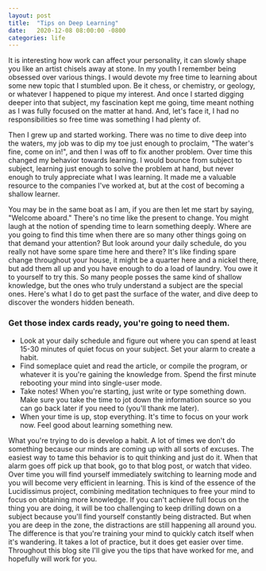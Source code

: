 ```yaml
---
layout: post
title:  "Tips on Deep Learning"
date:   2020-12-08 08:00:00 -0800
categories: life
---
```

It is interesting how work can affect your personality, it can slowly shape you like an artist chisels away at stone. In my youth I remember being obsessed over various things. I would devote my free time to learning about some new topic that I stumbled upon. Be it chess, or chemistry, or geology, or whatever I happened to pique my interest. And once I started digging deeper into that subject, my fascination kept me going, time meant nothing as I was fully focused on the matter at hand. And, let's face it, I had no responsibilities so free time was something I had plenty of.

Then I grew up and started working. There was no time to dive deep into the waters, my job was to dip my toe just enough to proclaim, "The water's fine, come on in!", and then I was off to fix another problem. Over time this changed my behavior towards learning. I would bounce from subject to subject, learning just enough to solve the problem at hand, but never enough to truly appreciate what I was learning. It made me a valuable resource to the companies I've worked at, but at the cost of becoming a shallow learner.

You may be in the same boat as I am, if you are then let me start by saying, "Welcome aboard." There's no time like the present to change. You might laugh at the notion of spending time to learn something deeply. Where are you going to find this time when there are so many other things going on that demand your attention? But look around your daily schedule, do you really not have some spare time here and there? It's like finding spare change throughout your house, it might be a quarter here and a nickel there, but add them all up and you have enough to do a load of laundry. You owe it to yourself to try this. So many people posses the same kind of shallow knowledge, but the ones who truly understand a subject are the special ones. Here's what I do to get past the surface of the water, and dive deep to discover the wonders hidden beneath.

### Get those index cards ready, you're going to need them.
- Look at your daily schedule and figure out where you can spend at least 15-30 minutes of quiet focus on your subject. Set your alarm to create a habit.
- Find someplace quiet and read the article, or compile the program, or whatever it is you're gaining the knowledge from. Spend the first minute rebooting your mind into single-user mode.
- Take notes! When you're starting, just write or type something down. Make sure you take the time to jot down the information source so you can go back later if you need to (you'll thank me later).
- When your time is up, stop everything. It's time to focus on your work now. Feel good about learning something new.

What you're trying to do is develop a habit. A lot of times we don't do something because our minds are coming up with all sorts of excuses. The easiest way to tame this behavior is to quit thinking and just do it. When that alarm goes off pick up that book, go to that blog post, or watch that video. Over time you will find yourself immediately switching to learning mode and you will become very efficient in learning. This is kind of the essence of the Lucidissimus project, combining meditation techniques to free your mind to focus on obtaining more knowledge. If you can't achieve full focus on the thing you are doing, it will be too challenging to keep drilling down on a subject because you'll find yourself constantly being distracted. But when you are deep in the zone, the distractions are still happening all around you. The difference is that you're training your mind to quickly catch itself when it's wandering. It takes a lot of practice, but it does get easier over time. Throughout this blog site I'll give you the tips that have worked for me, and hopefully will work for you.
